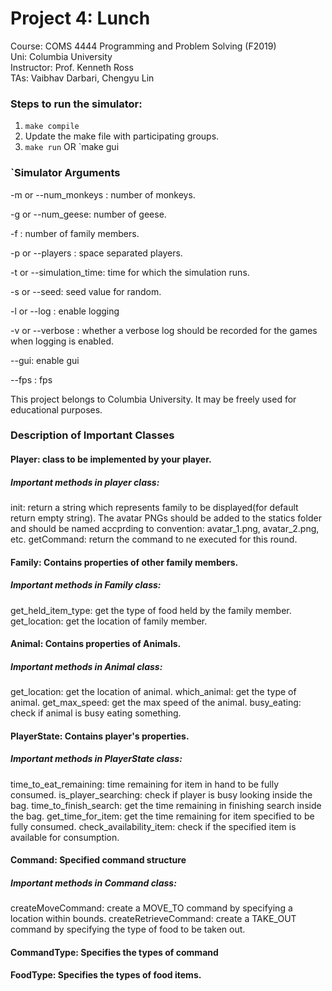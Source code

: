 # Project 4: Lunch
Course: COMS 4444 Programming and Problem Solving (F2019)  
Uni: Columbia University  
Instructor: Prof. Kenneth Ross   
TAs: Vaibhav Darbari, Chengyu Lin   

### Steps to run the simulator:
1. `make compile`
2. Update the make file with participating groups.
3. `make run` OR `make gui

### `Simulator Arguments
-m or --num_monkeys : number of monkeys.

-g or --num_geese: number of geese.

-f : number of family members.

-p or --players : space separated players.

-t or --simulation_time: time for which the simulation runs.

-s or --seed: seed value for random.

-l or --log : enable logging

-v or --verbose : whether a verbose log should be recorded for the games when logging is enabled.

--gui: enable gui

--fps : fps


This project belongs to Columbia University. It may be freely used for educational purposes.

### Description of Important Classes
#### Player: class to be implemented by your player.
##### Important methods in player class:
init: return a string which represents family to be displayed(for default return empty string). The avatar PNGs should be added to the statics folder and should be named accprding to convention: avatar_1.png, avatar_2.png, etc.
getCommand: return the command to ne executed for this round.

#### Family: Contains properties of other family members.
##### Important methods in Family class:
get_held_item_type: get the type of food held by the family member.
get_location: get the location of family member.

#### Animal: Contains properties of Animals.
##### Important methods in Animal class:
get_location: get the location of animal.
which_animal: get the type of animal.
get_max_speed: get the max speed of the animal.
busy_eating: check if animal is busy eating something.

#### PlayerState: Contains player's properties.
##### Important methods in PlayerState class:
time_to_eat_remaining: time remaining for item in hand to be fully consumed.
is_player_searching: check if player is busy looking inside the bag.
time_to_finish_search: get the time remaining in finishing search inside the bag.
get_time_for_item: get the time remaining for item specified to be fully consumed.
check_availability_item: check if the specified item is available for consumption.

#### Command: Specified command structure
##### Important methods in Command class:
createMoveCommand: create a MOVE_TO command by specifying a location within bounds.
createRetrieveCommand: create a TAKE_OUT command by specifying the type of food to be taken out.

#### CommandType: Specifies the types of command

#### FoodType: Specifies the types of food items.


